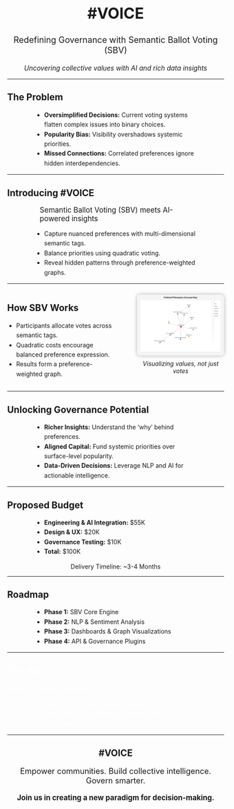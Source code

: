 <section data-transition="slide" style="text-align:center;">
  <h1 style="font-size: 2.5em;">#VOICE</h1>
  <p style="font-size: 1.4em;">Redefining Governance with Semantic Ballot Voting (SBV)</p>
  <p style="font-style: italic; font-size: 1.1em;">Uncovering collective values with AI and rich data insights</p>
</section>

---

<section data-background-color="#f0f0f0">
  <h2>The Problem</h2>
  <ul style="line-height:1.6; padding-left:1.5em; max-width:70%; margin:auto;">
    <li><strong>Oversimplified Decisions:</strong> Current voting systems flatten complex issues into binary choices.</li>
    <li><strong>Popularity Bias:</strong> Visibility overshadows systemic priorities.</li>
    <li><strong>Missed Connections:</strong> Correlated preferences ignore hidden interdependencies.</li>
  </ul>
</section>

---

<section data-background-color="#e1f5fe">
  <h2>Introducing #VOICE</h2>
  <p style="font-size:1.2em; max-width:70%; margin:auto;">Semantic Ballot Voting (SBV) meets AI-powered insights</p>
  <ul style="line-height:1.6; padding-left:1.5em; max-width:70%; margin:auto; margin-top:1em;">
    <li>Capture nuanced preferences with multi-dimensional semantic tags.</li>
    <li>Balance priorities using quadratic voting.</li>
    <li>Reveal hidden patterns through preference-weighted graphs.</li>
  </ul>
</section>

---

<section data-background="#fff">
  <div style="display:flex; align-items:center; justify-content:space-between;">
    <div style="flex:1; max-width:50%; text-align:left; padding-right:2em;">
      <h2>How SBV Works</h2>
      <ul style="line-height:1.6; padding-left:1.5em;">
        <li>Participants allocate votes across semantic tags.</li>
        <li>Quadratic costs encourage balanced preference expression.</li>
        <li>Results form a preference-weighted graph.</li>
      </ul>
    </div>
    <div style="flex:1; max-width:40%; text-align:center;">
      <img src="image1.png" alt="Illustration of SBV" style="max-width:100%; border-radius:8px; box-shadow:0 0 10px rgba(0,0,0,0.3);">
      <p style="font-style:italic; margin-top:0.5em;">Visualizing values, not just votes</p>
    </div>
  </div>
</section>

---

<section data-background-color="#ffecb3">
  <h2>Unlocking Governance Potential</h2>
  <ul style="line-height:1.6; padding-left:1.5em; max-width:70%; margin:auto;">
    <li><strong>Richer Insights:</strong> Understand the ‘why’ behind preferences.</li>
    <li><strong>Aligned Capital:</strong> Fund systemic priorities over surface-level popularity.</li>
    <li><strong>Data-Driven Decisions:</strong> Leverage NLP and AI for actionable intelligence.</li>
  </ul>
</section>

---

<section data-background-color="#d1c4e9">
  <h2>Proposed Budget</h2>
  <ul style="line-height:1.6; padding-left:1.5em; max-width:70%; margin:auto;">
    <li><strong>Engineering & AI Integration:</strong> $55K</li>
    <li><strong>Design & UX:</strong> $20K</li>
    <li><strong>Governance Testing:</strong> $10K</li>
    <li><strong>Total:</strong> $100K</li>
  </ul>
  <p style="text-align:center;">Delivery Timeline: ~3-4 Months</p>
</section>

---

<section data-background-color="#c8e6c9">
  <h2>Roadmap</h2>
  <ul style="line-height:1.6; padding-left:1.5em; max-width:70%; margin:auto;">
    <li><strong>Phase 1:</strong> SBV Core Engine</li>
    <li><strong>Phase 2:</strong> NLP & Sentiment Analysis</li>
    <li><strong>Phase 3:</strong> Dashboards & Graph Visualizations</li>
    <li><strong>Phase 4:</strong> API & Governance Plugins</li>
  </ul>
</section>

---

<section data-background="#3B3B98">
  <h2 style="color:#fff;">The Ask</h2>
  <p style="color:#fff; font-size:1.2em;">Support the development of #VOICE</p>
  <ul style="line-height:1.6; padding-left:1.5em; color:#fff; max-width:70%; margin:auto;">
    <li>Collaborate on pilot deployment with Scroll DAO.</li>
    <li>Fund $100K for development and testing.</li>
    <li>Adopt #VOICE as a public good for governance.</li>
  </ul>
</section>

---

<section data-background="#ff8a80" style="text-align:center;">
  <h2>#VOICE</h2>
  <p style="font-size:1.3em;">Empower communities. Build collective intelligence. Govern smarter.</p>
  <p style="font-weight:bold; font-size:1.2em;">Join us in creating a new paradigm for decision-making.</p>
</section>
